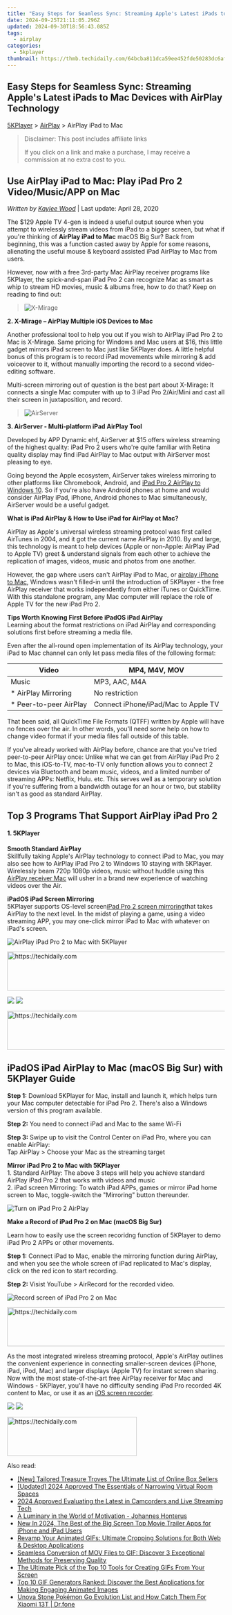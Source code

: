 ```yaml
---
title: "Easy Steps for Seamless Sync: Streaming Apple's Latest iPads to Mac Devices with AirPlay Technology"
date: 2024-09-25T21:11:05.296Z
updated: 2024-09-30T18:56:43.085Z
tags:
  - airplay
categories:
  - 5kplayer
thumbnail: https://thmb.techidaily.com/64bcba811dca59ee452fde50283dc6af9516c46b5a87dc01f6fa89f4e4093f9a.jpg
---
```


## Easy Steps for Seamless Sync: Streaming Apple's Latest iPads to Mac Devices with AirPlay Technology

[5KPlayer](https://tools.techidaily.com/5kplayer/products/) \> [AirPlay](https://tools.techidaily.com/5kplayer/airplay/) \> AirPlay iPad to Mac 

>  Disclaimer: This post includes affiliate links
>
>  If you click on a link and make a purchase, I may receive a commission at no extra cost to you.
>

## Use AirPlay iPad to Mac: Play iPad Pro 2 Video/Music/APP on Mac

 _Written by [Kaylee Wood](https://www.quora.com/profile/Amanda-Hu-21)_ | Last update: April 28, 2020

The $129 Apple TV 4-gen is indeed a useful output source when you attempt to wirelessly stream videos from iPad to a bigger screen, but what if you're thinking of **AirPlay iPad to Mac** macOS Big Sur? Back from beginning, this was a function casted away by Apple for some reasons, alienating the useful mouse & keyboard assisted iPad AirPlay to Mac from users. 

However, now with a free 3rd-party Mac AirPlay receiver programs like 5KPlayer, the spick-and-span iPad Pro 2 can recognize Mac as smart as whip to stream HD movies, music & albums free, how to do that? Keep on reading to find out:

> ![X-Mirage](https://www.5kplayer.com/airplay/img/x-mirage.jpg)

**2\. X-Mirage – AirPlay Multiple iOS Devices to Mac** 

Another professional tool to help you out if you wish to AirPlay iPad Pro 2 to Mac is X-Mirage. Same pricing for Windows and Mac users at $16, this little gadget mirrors iPad screen to Mac just like 5KPlayer does. A little helpful bonus of this program is to record iPad movements while mirroring & add voiceover to it, without manually importing the record to a second video-editing software.

Multi-screen mirroring out of question is the best part about X-Mirage: It connects a single Mac computer with up to 3 iPad Pro 2/Air/Mini and cast all their screen in juxtaposition, and record.

> ![AirServer](https://www.5kplayer.com/airplay/img/airserver.jpg) 

**3\. AirServer - Multi-platform iPad AirPlay Tool**

Developed by APP Dynamic ehf, AirServer at $15 offers wireless streaming of the highest quality: iPad Pro 2 users who're quite familiar with Retina quality display may find iPad AirPlay to Mac output with AirServer most pleasing to eye.

Going beyond the Apple ecosystem, AirServer takes wireless mirroring to other platforms like Chromebook, Android, and [iPad Pro 2 AirPlay to Windows 10](https://tools.techidaily.com/5kplayer/airplay/). So if you're also have Android phones at home and would consider AirPlay iPad, iPhone, Android phones to Mac simultaneously, AirServer would be a useful gadget.

**What is iPad AirPlay & How to Use iPad for AirPlay ot Mac?**

AirPlay as Apple's universal wireless streaming protocol was first called AirTunes in 2004, and it got the current name AirPlay in 2010\. By and large, this technology is meant to help devices (Apple or non-Apple: AirPlay iPad to Apple TV) greet & understand signals from each other to achieve the replication of images, videos, music and photos from one another.

However, the gap where users can't AirPlay iPad to Mac, or [airplay iPhone to Mac](https://tools.techidaily.com/5kplayer/airplay/), Windows wasn't filled-in until the introduction of 5KPlayer - the free AirPlay receiver that works independently from either iTunes or QuickTime. With this standalone program, any Mac computer will replace the role of Apple TV for the new iPad Pro 2.

**Tips Worth Knowing First Before iPadOS iPad AirPlay**   
Learning about the format restrictions on iPad AirPlay and corresponding solutions first before streaming a media file.

Even after the all-round open implementation of its AirPlay technology, your iPad to Mac channel can only let pass media files of the following format:

| Video                   | MP4, M4V, MOV                       |
| ----------------------- | ----------------------------------- |
| Music                   | MP3, AAC, M4A                       |
| \* AirPlay Mirroring    | No restriction                      |
| \* Peer-to-peer AirPlay | Connect iPhone/iPad/Mac to Apple TV |

That been said, all QuickTime File Formats (QTFF) written by Apple will have no fences over the air. In other words, you'll need some help on how to change video format if your media files fall outside of this table. 

If you've already worked with AirPlay before, chance are that you've tried peer-to-peer AirPlay once: Unlike what we can get from AirPlay iPad Pro 2 to Mac, this iOS-to-TV, mac-to-TV only function allows you to connect 2 devices via Bluetooth and beam music, videos, and a limited number of streaming APPs: Netflix, Hulu. etc. This serves well as a temporary solution if you're suffering from a bandwidth outage for an hour or two, but stability isn't as good as standard AirPlay.

## Top 3 Programs That Support AirPlay iPad Pro 2

#### **1\. 5KPlayer**

**Smooth Standard AirPlay**  
 Skillfully taking Apple's AirPlay technology to connect iPad to Mac, you may also see how to AirPlay iPad Pro 2 to Windows 10 staying with 5KPlayer. Wirelessly beam 720p 1080p videos, music without huddle using this [AirPlay receiver Mac](https://tools.techidaily.com/5kplayer/airplay/) will usher in a brand new experience of watching videos over the Air.

**iPadOS iPad Screen Mirroring**   
 5KPlayer supports OS-level screen[iPad Pro 2 screen mirroring](https://tools.techidaily.com/5kplayer/airplay/)that takes AirPlay to the next level. In the midst of playing a game, using a video streaming APP, you may one-click mirror iPad to Mac with whatever on iPad's screen.

![AirPlay iPad Pro 2 to Mac with 5KPlayer](https://www.5kplayer.com/airplay/img/airplay-ipad-2-to-mac.jpg) 

<!-- affiliate ads begin -->
<a href="https://zebaoaffiliateprogram.pxf.io/c/5597632/2137976/21526" target="_top" id="2137976">
  <img src="//a.impactradius-go.com/display-ad/21526-2137976" border="0" alt="https://techidaily.com" width="728" height="90"/>
</a>
<img height="0" width="0" src="https://zebaoaffiliateprogram.pxf.io/i/5597632/2137976/21526" style="position:absolute;visibility:hidden;" border="0" />
<!-- affiliate ads end -->

[![](https://www.5kplayer.com/airplay/../button/freedownwhitewin.png)](https://tools.techidaily.com/5kplayer/products/) [![](https://www.5kplayer.com/airplay/../button/freedownbackmac.png)](https://tools.techidaily.com/5kplayer/products/) 

<!-- affiliate ads begin -->
<a href="https://appsumo.8odi.net/c/5597632/2151883/7443" target="_top" id="2151883">
  <img src="//a.impactradius-go.com/display-ad/7443-2151883" border="0" alt="https://techidaily.com" width="728" height="90"/>
</a>
<img height="0" width="0" src="https://appsumo.8odi.net/i/5597632/2151883/7443" style="position:absolute;visibility:hidden;" border="0" />
<!-- affiliate ads end -->

## iPadOS iPad AirPlay to Mac (macOS Big Sur) with 5KPlayer Guide

**Step 1:** Download 5KPlayer for Mac, install and launch it, which helps turn your Mac computer detectable for iPad Pro 2\. There's also a Windows version of this program available.

**Step 2:**  You need to connect iPad and Mac to the same Wi-Fi  

**Step 3:**  Swipe up to visit the Control Center on iPad Pro, where you can enable AirPlay:   
 Tap AirPlay > Choose your Mac as the streaming target

**Mirror iPad Pro 2 to Mac with 5KPlayer**  
 1\. Standard AirPlay: The above 3 steps will help you achieve standard AirPlay iPad Pro 2 that works with videos and music  
 2\. iPad screen Mirroring: To watch iPad APPs, games or mirror iPad home screen to Mac, toggle-switch the "Mirroring" button thereunder. 

![Turn on iPad Pro 2 AirPlay](https://www.5kplayer.com/airplay/img/ipad-pro-2-windows-10-a.jpg) 

**Make a Record of iPad Pro 2 on Mac (macOS Big Sur)**

Learn how to easily use the screen recoridng function of 5KPlayer to demo iPad Pro 2 APPs or other movements.

**Step 1:** Connect iPad to Mac, enable the mirroring function during AirPlay, and when you see the whole screen of iPad replicated to Mac's display, click on the red icon to start recording.

**Step 2:** Visist YouTube > AirRecord for the recorded video.

![Record screen of iPad Pro 2 on Mac](https://www.5kplayer.com/airplay/img/5k-screen-recorder-for-ipad-trl-031601.jpg) 

<!-- affiliate ads begin -->
<a href="https://versadesk.pxf.io/c/5597632/1815678/21290" target="_top" id="1815678">
  <img src="//a.impactradius-go.com/display-ad/21290-1815678" border="0" alt="https://techidaily.com" width="728" height="90"/>
</a>
<img height="0" width="0" src="https://versadesk.pxf.io/i/5597632/1815678/21290" style="position:absolute;visibility:hidden;" border="0" />
<!-- affiliate ads end -->

As the most integrated wireless streaming protocol, Apple's AirPlay outlines the convenient experience in connecting smaller-screen devices (iPhone, iPad, iPod, Mac) and larger displays (Apple TV) for instant screen sharing. Now with the most state-of-the-art free AirPlay receiver for Mac and Windows - 5KPlayer, you'll have no difficulty sending iPad Pro recorded 4K content to Mac, or use it as an [iOS screen recorder](https://tools.techidaily.com/5kplayer/airplay/).

[![](https://www.5kplayer.com/airplay/../button/freedownwhitewin.png)](https://tools.techidaily.com/5kplayer/products/) [![](https://www.5kplayer.com/airplay/../button/freedownbackmac.png)](https://tools.techidaily.com/5kplayer/products/)

<!-- affiliate ads begin -->
<a href="https://aligracehair.sjv.io/c/5597632/1975836/19272" target="_top" id="1975836">
  <img src="//a.impactradius-go.com/display-ad/19272-1975836" border="0" alt="https://techidaily.com" width="300" height="90"/>
</a>
<img height="0" width="0" src="https://aligracehair.sjv.io/i/5597632/1975836/19272" style="position:absolute;visibility:hidden;" border="0" />
<!-- affiliate ads end -->

<ins class="adsbygoogle"
     style="display:block"
     data-ad-format="autorelaxed"
     data-ad-client="ca-pub-7571918770474297"
     data-ad-slot="1223367746"></ins>

<ins class="adsbygoogle"
     style="display:block"
     data-ad-client="ca-pub-7571918770474297"
     data-ad-slot="8358498916"
     data-ad-format="auto"
     data-full-width-responsive="true"></ins>

<span class="atpl-alsoreadstyle">Also read:</span>
<div><ul>
<li><a href="https://some-approaches.techidaily.com/new-tailored-treasure-troves-the-ultimate-list-of-online-box-sellers/"><u>[New] Tailored Treasure Troves The Ultimate List of Online Box Sellers</u></a></li>
<li><a href="https://fox-boxes.techidaily.com/updated-2024-approved-the-essentials-of-narrowing-virtual-room-spaces/"><u>[Updated] 2024 Approved The Essentials of Narrowing Virtual Room Spaces</u></a></li>
<li><a href="https://video-screen-grab.techidaily.com/2024-approved-evaluating-the-latest-in-camcorders-and-live-streaming-tech/"><u>2024 Approved Evaluating the Latest in Camcorders and Live Streaming Tech</u></a></li>
<li><a href="https://mondly-stories.techidaily.com/a-luminary-in-the-world-of-motivation-johannes-honterus/"><u>A Luminary in the World of Motivation - Johannes Honterus</u></a></li>
<li><a href="https://video-content-creator.techidaily.com/new-in-2024-the-best-of-the-big-screen-top-movie-trailer-apps-for-iphone-and-ipad-users/"><u>New In 2024, The Best of the Big Screen Top Movie Trailer Apps for iPhone and iPad Users</u></a></li>
<li><a href="https://media-tips.techidaily.com/revamp-your-animated-gifs-ultimate-cropping-solutions-for-both-web-and-desktop-applications/"><u>Revamp Your Animated GIFs: Ultimate Cropping Solutions for Both Web & Desktop Applications</u></a></li>
<li><a href="https://media-tips.techidaily.com/seamless-conversion-of-mov-files-to-gif-discover-3-exceptional-methods-for-preserving-quality/"><u>Seamless Conversion of MOV Files to GIF: Discover 3 Exceptional Methods for Preserving Quality</u></a></li>
<li><a href="https://media-tips.techidaily.com/the-ultimate-pick-of-the-top-10-tools-for-creating-gifs-from-your-screen/"><u>The Ultimate Pick of the Top 10 Tools for Creating GIFs From Your Screen</u></a></li>
<li><a href="https://media-tips.techidaily.com/top-10-gif-generators-ranked-discover-the-best-applications-for-making-engaging-animated-images/"><u>Top 10 GIF Generators Ranked: Discover the Best Applications for Making Engaging Animated Images</u></a></li>
<li><a href="https://android-pokemon-go.techidaily.com/unova-stone-pokemon-go-evolution-list-and-how-catch-them-for-xiaomi-13t-drfone-by-drfone-virtual-android/"><u>Unova Stone Pokémon Go Evolution List and How Catch Them For Xiaomi 13T | Dr.fone</u></a></li>
</ul></div>

